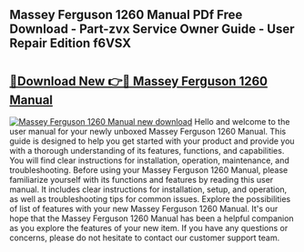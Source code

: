 ## Massey Ferguson 1260 Manual PDf Free Download - Part-zvx Service Owner Guide - User Repair Edition f6VSX

# <h2><a href="http://bc92720.oget.top/?id=Massey+Ferguson+1260+Manual">🔗Download New 👉🔴 Massey Ferguson 1260 Manual</a></h2>

[![Massey Ferguson 1260 Manual new download](https://i.imgur.com/5g1atiW.png)](http://bc92720.oget.top/?id=Massey+Ferguson+1260+Manual)
Hello and welcome to the user manual for your newly unboxed Massey Ferguson 1260 Manual. This guide is designed to help you get started with your product and provide you with a thorough understanding of its features, functions, and capabilities. You will find clear instructions for installation, operation, maintenance, and troubleshooting. Before using your Massey Ferguson 1260 Manual, please familiarize yourself with its functions and features by reading this user manual. It includes clear instructions for installation, setup, and operation, as well as troubleshooting tips for common issues. Explore the possibilities of list of features with your new Massey Ferguson 1260 Manual. It's our hope that the Massey Ferguson 1260 Manual has been a helpful companion as you explore the features of your new item. If you have any questions or concerns, please do not hesitate to contact our customer support team.
